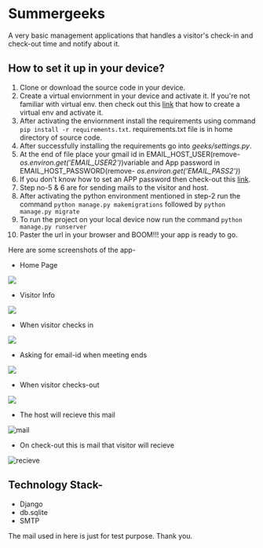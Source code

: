 # Summergeeks
A very basic management applications that handles a visitor's check-in and check-out time and notify about it.

## How to set it up in your device?

1. Clone or download the source code in your device.
2. Create a virtual enviornment in your device and activate it. If you're not familiar with virtual env. then check out this [link](https://www.geeksforgeeks.org/python-virtual-environment/) that how to create a virtual env and activate it.
3. After activating the enviornment install the requirements using command `pip install -r requirements.txt`. requirements.txt file is in home directory of source code.
4. After successfully installing the requirements go into *geeks/settings.py*.
5. At the end of file place your gmail id in EMAIL_HOST_USER(remove- *os.environ.get('EMAIL_USER2')*)variable and App password in EMAIL_HOST_PASSWORD(remove- *os.environ.get('EMAIL_PASS2')*)
6. If you don't know how to set an APP password then check-out this [link](https://devanswers.co/create-application-specific-password-gmail/). 
7. Step no-5 & 6 are for sending mails to the visitor and host.
8. After activating the python environment mentioned in step-2 run the command `python manage.py makemigrations` followed by `python manage.py migrate`
9. To run the project on your local device now run the command `python manage.py runserver`
10. Paster the url in your browser and BOOM!!! your app is ready to go.

Here are some screenshots of the app-

- Home Page

![](https://i.imgur.com/Aj5PjBl.png)

- Visitor Info

![](https://i.imgur.com/ncKeCWc.png)

- When visitor checks in

![](https://i.imgur.com/g0Xy45O.png)

- Asking for email-id when meeting ends

![](https://i.imgur.com/ivq9375.png)

- When visitor checks-out

![](https://i.imgur.com/23lkwaD.png)

- The host will recieve this mail

![mail](https://i.imgur.com/8DKMiTJ.png)

- On check-out this is mail that visitor will recieve

![recieve](https://i.imgur.com/WDOWRUh.png)

## Technology Stack-
- Django
- db.sqlite
- SMTP

The mail used in here is just for test purpose. Thank you.
